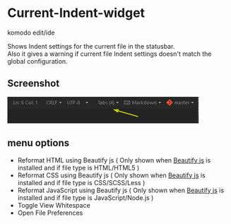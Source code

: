 # Current-Indent-widget
komodo edit/ide

Shows Indent settings for the current file in the statusbar.  
Also it gives a warning if current file Indent settings doesn't match the global configuration.

## Screenshot
![screenshot](screenshot.png)

## menu options
 * Reformat HTML using Beautify js ( Only shown when [Beautify js](https://github.com/babobski/Beautify-js) is installed and if file type is HTML/HTML5 )
 * Reformat CSS using Beautify js ( Only shown when [Beautify js](https://github.com/babobski/Beautify-js) is installed and if file type is CSS/SCSS/Less )
 * Reformat JavaScript using Beautify js ( Only shown when [Beautify js](https://github.com/babobski/Beautify-js) is installed and if file type is JavaScript/Node.js )
 * Toggle View Whitespace
 * Open File Preferences
